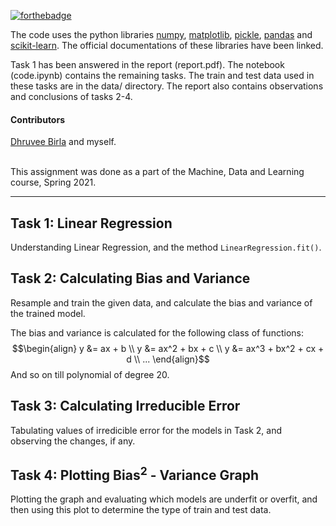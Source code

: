 [![forthebadge](https://forthebadge.com/images/badges/powered-by-netflix.svg)](https://forthebadge.com)

The code uses the python libraries [numpy](https://numpy.org/doc/stable/), [matplotlib](https://matplotlib.org/stable/contents.html), [pickle](https://docs.python.org/3/library/pickle.html), [pandas](https://pandas.pydata.org/docs/getting_started/overview.html) and [scikit-learn](https://scikit-learn.org/stable/). The official documentations of these libraries have been linked.

Task 1 has been answered in the report (report.pdf). The notebook (code.ipynb) contains the remaining tasks.  The train and test data used in these tasks are in the data/ directory. The report also contains observations and conclusions of tasks 2-4.

#### Contributors
[Dhruvee Birla](https://github.com/dhruvxx) and myself.

<br>
This assignment was done as a part of the Machine, Data and Learning course, Spring 2021.

---

## Task 1: Linear Regression

Understanding Linear Regression, and the method `LinearRegression.fit()`.

## Task 2: Calculating Bias and Variance

Resample and train the given data, and calculate the bias and variance of the trained model.

The bias and variance is calculated for the following class of functions:
$$\begin{align}
y &= ax + b \\
y &= ax^2 + bx + c \\
y &= ax^3 + bx^2 + cx + d \\
...
\end{align}$$
And so on till polynomial of degree 20.

## Task 3: Calculating Irreducible Error

Tabulating values of irredicible error for the models in Task 2, and observing the changes, if any.

## Task 4: Plotting Bias$^2$ - Variance Graph

Plotting the graph and evaluating which models are underfit or overfit, and then using this plot to determine the type of train and test data.